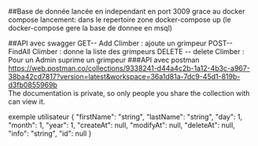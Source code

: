 ##Base de donnée 
lancée en independant en port 3009 grace au docker compose
lancement: dans le repertoire zone
docker-compose up (le docker-compose gere la base de donnee en msql)


##API avec swagger 
   GET-- Add Climber : ajoute un grimpeur
   POST-- FindAll Climber : donne la liste des grimpeurs
   DELETE -- delete Climber : Pour un Admin suprime un grimpeur
###API avec postman
https://web.postman.co/collections/9338241-d44a4c2b-1a12-4b3c-a967-38ba42cd7817?version=latest&workspace=36a1d81a-7dc9-45d1-819b-d3fb0855969b   
The documentation is private, so only people you share the collection with can view it.

exemple utilisateur
{
  "firstName": "string",
  "lastName": "string",
  "day": 1,
  "month": 1,
  "year": 1,
  "createAt": null,
  "modifyAt": null,
  "deleteAt": null,
  "info": "string",
  "id": null
}    
